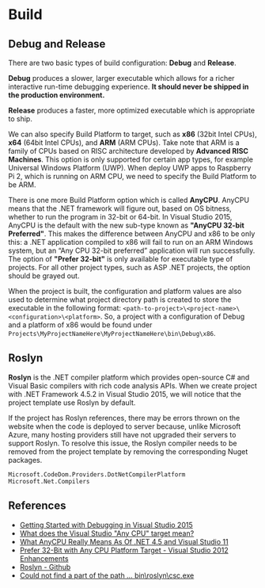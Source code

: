 # Build

## Debug and Release
There are two basic types of build configuration: **Debug** and **Release**.

**Debug** produces a slower, larger executable which allows for a richer interactive run-time debugging experience. **It should never be shipped in the production environment.**

**Release** produces a faster, more optimized executable which is appropriate to ship.

We can also specify Build Platform to target, such as **x86** (32bit Intel CPUs), **x64** (64bit Intel CPUs), and **ARM** (ARM CPUs). Take note that ARM is a family of CPUs based on RISC architecture developed by **Advanced RISC Machines**. This option is only supported for certain app types, for example Universal Windows Platform (UWP). When deploy UWP apps to Raspberry Pi 2, which is running on ARM CPU, we need to specify the Build Platform to be ARM.

There is one more Build Platform option which is called **AnyCPU**. AnyCPU means that the .NET framework will figure out, based on OS bitness, whether to run the program in 32-bit or 64-bit. In Visual Studio 2015, AnyCPU is the default with the new sub-type known as **"AnyCPU 32-bit Preferred"**. This makes the difference between AnyCPU and x86 to be only this: a .NET application compiled to x86 will fail to run on an ARM Windows system, but an “Any CPU 32-bit preferred” application will run successfully. The option of **"Prefer 32-bit"** is only available for executable type of projects. For all other project types, such as ASP .NET projects, the option should be grayed out.

When the project is built, the configuration and platform values are also used to determine what project directory path is created to store the executable in the following format: `<path-to-project>\<project-name>\<configuration>\<platform>`. So, a project with a configuration of Debug and a platform of x86 would be found under `Projects\MyProjectNameHere\MyProjectNameHere\bin\Debug\x86`.

## Roslyn
**Roslyn** is the .NET compiler platform which provides open-source C# and Visual Basic compilers with rich code analysis APIs. When we create project with .NET Framework 4.5.2 in Visual Studio 2015, we will notice that the project template use Roslyn by default.

If the project has Roslyn references, there may be errors thrown on the website when the code is deployed to server because, unlike Microsoft Azure, many hosting providers still have not upgraded their servers to support Roslyn. To resolve this issue, the Roslyn compiler needs to be removed from the project template by removing the corresponding Nuget packages.

```
Microsoft.CodeDom.Providers.DotNetCompilerPlatform
Microsoft.Net.Compilers
```

## References
 - [Getting Started with Debugging in Visual Studio 2015](https://msdn.microsoft.com/en-us/library/dn986851.aspx)
 - [What does the Visual Studio "Any CPU" target mean?](http://stackoverflow.com/questions/516730/what-does-the-visual-studio-any-cpu-target-mean)
 - [What AnyCPU Really Means As Of .NET 4.5 and Visual Studio 11](http://blogs.microsoft.co.il/sasha/2012/04/04/what-anycpu-really-means-as-of-net-45-and-visual-studio-11/)
 - [Prefer 32-Bit with Any CPU Platform Target - Visual Studio 2012 Enhancements](http://www.shujaat.net/2013/09/prefer-32-bit-with-any-cpu-platform.html)
 - [Roslyn - Github](https://github.com/dotnet/roslyn)
 - [Could not find a part of the path … bin\roslyn\csc.exe](http://stackoverflow.com/a/38668274)
